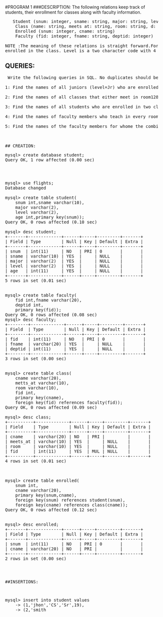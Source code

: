 #PROGRAM 1
###DESCRIPTION: The following relations keep track of students, their enrollment for classes along with faculty information.

<pre>	Student (snum: integer, sname: string, major: string, level: string, age: integer) 
	Class (name: string, meets at: string, room: string, d: integer) 
	Enrolled (snum: integer, cname: string) 
	Faculty (fid: integer, fname: string, deptid: integer)

NOTE :The meaning of these relations is straight forward.For example, Enrolled has one record per student-class pair such that the student is
enrolled in the class. Level is a two character code with 4 different values (example: Junior: JR etc)</pre> 


## QUERIES:
<pre> Write the following queries in SQL. No duplicates should be printed in any of the answers.

1: Find the names of all juniors (level=Jr) who are enrolled for class taught by professor Harshith.

2: Find the names of all classes that either meet in room128 or have 5 or more students enrolled.

3: Find the names of all students who are enrolled in two classes that meet at same time.

4: Find the names of faculty members who teach in every room in which some class is taught.

5: Find the names of the faculty members for whome the combined enrollment of the classes that they teach is less then five.



## CREATION:
<pre>mysql> create database student;
Query OK, 1 row affected (0.00 sec)</pre>

<pre>mysql> use flights;
Database changed

mysql> create table student(
	snum int,sname varchar(10),
	major varchar(2),
	level varchar(2),
	age int,primary key(snum));
Query OK, 0 rows affected (0.10 sec)

mysql> desc student;
+-------+-------------+------+-----+---------+-------+
| Field | Type        | Null | Key | Default | Extra |
+-------+-------------+------+-----+---------+-------+
| snum  | int(11)     | NO   | PRI | 0       |       |
| sname | varchar(10) | YES  |     | NULL    |       |
| major | varchar(2)  | YES  |     | NULL    |       |
| level | varchar(2)  | YES  |     | NULL    |       |
| age   | int(11)     | YES  |     | NULL    |       |
+-------+-------------+------+-----+---------+-------+
5 rows in set (0.01 sec)


mysql> create table faculty(
	fid int,fname varchar(20),
	deptid int,
	primary key(fid));
Query OK, 0 rows affected (0.08 sec)
mysql> desc faculty;
+--------+-------------+------+-----+---------+-------+
| Field  | Type        | Null | Key | Default | Extra |
+--------+-------------+------+-----+---------+-------+
| fid    | int(11)     | NO   | PRI | 0       |       |
| fname  | varchar(20) | YES  |     | NULL    |       |
| deptid | int(11)     | YES  |     | NULL    |       |
+--------+-------------+------+-----+---------+-------+
3 rows in set (0.00 sec)


mysql> create table class(
	cname varchar(20),
	metts_at varchar(10),
	room varchar(10),
	fid int,
	primary key(cname),
	foreign key(fid) references faculty(fid));
Query OK, 0 rows affected (0.09 sec)

mysql> desc class;
+----------+-------------+------+-----+---------+-------+
| Field    | Type        | Null | Key | Default | Extra |
+----------+-------------+------+-----+---------+-------+
| cname    | varchar(20) | NO   | PRI |         |       |
| meets_at | varchar(10) | YES  |     | NULL    |       |
| room     | varchar(10) | YES  |     | NULL    |       |
| fid      | int(11)     | YES  | MUL | NULL    |       |
+----------+-------------+------+-----+---------+-------+
4 rows in set (0.01 sec)



mysql> create table enrolled(
	snum int,
	cname varchar(20),
	primary key(snum,cname),
	foreign key(snum) references student(snum),
	foreign key(cname) references class(cname)); 
Query OK, 0 rows affected (0.12 sec)


mysql> desc enrolled;
+-------+-------------+------+-----+---------+-------+
| Field | Type        | Null | Key | Default | Extra |
+-------+-------------+------+-----+---------+-------+
| snum  | int(11)     | NO   | PRI | 0       |       |
| cname | varchar(20) | NO   | PRI |         |       |
+-------+-------------+------+-----+---------+-------+
2 rows in set (0.00 sec)</pre>

##INSERTIONS:

<pre>mysql> insert into student values
    -> (1,'jhon','CS','Sr',19),
    -> (2,'smith